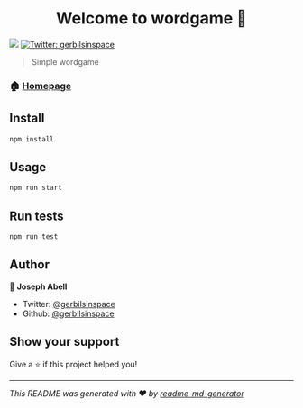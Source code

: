<h1 align="center">Welcome to wordgame 👋</h1>
<p>
  <img src="https://img.shields.io/badge/version-1.0.0-blue.svg?cacheSeconds=2592000" />
  <a href="https://twitter.com/gerbilsinspace">
    <img alt="Twitter: gerbilsinspace" src="https://img.shields.io/twitter/follow/gerbilsinspace.svg?style=social" target="_blank" />
  </a>
</p>

> Simple wordgame

### 🏠 [Homepage](https://wordgame.josephabell.co.uk)

## Install

```sh
npm install
```

## Usage

```sh
npm run start
```

## Run tests

```sh
npm run test
```

## Author

👤 **Joseph Abell**

* Twitter: [@gerbilsinspace](https://twitter.com/gerbilsinspace)
* Github: [@gerbilsinspace](https://github.com/gerbilsinspace)

## Show your support

Give a ⭐️ if this project helped you!

***
_This README was generated with ❤️ by [readme-md-generator](https://github.com/kefranabg/readme-md-generator)_